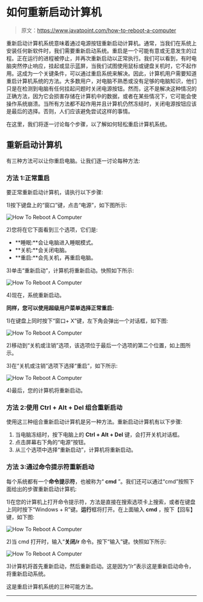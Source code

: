 # 如何重新启动计算机

> 原文：<https://www.javatpoint.com/how-to-reboot-a-computer>

重新启动计算机系统意味着通过电源按钮重新启动计算机。通常，当我们在系统上安装任何新软件时，我们需要重新启动系统。重启是一个可能有意或无意发生的过程。正在运行的进程被停止，并再次重新启动以正常执行。我们可以看到，有时电脑突然停止响应，挂起或显示蓝屏，当我们试图使用鼠标或键盘关机时，它不起作用。这成为一个关键条件，可以通过重启系统来解决。因此，计算机用户需要知道重启计算机系统的方法。大多数用户，对电脑不熟悉或没有足够的电脑知识，他们只是在检测到电脑有任何挂起问题时关闭电源按钮。然而，这不是解决这种情况的正确方法，因为它会损害存储在计算机中的数据，或者在某些情况下，它可能会使操作系统崩溃。当所有方法都不起作用并且计算机仍然冻结时，关闭电源按钮应该是最后的选择。否则，人们应该避免尝试这样的事情。

在这里，我们将逐一讨论每个步骤，以了解如何轻松重启计算机系统。

## 重新启动计算机

有三种方法可以让你重启电脑。让我们逐一讨论每种方法:

### 方法 1:正常重启

要正常重新启动计算机，请执行以下步骤:

1)按下键盘上的“窗口”键，点击“电源”，如下图所示:

![How To Reboot A Computer](img/fea1d347f056eaa1fd0d3ada521a817d.png)

2)您将在它下面看到三个选项，它们是:

*   **睡眠:**会让电脑进入睡眠模式。
*   **关机:**会关闭电脑。
*   **重启:**会先关机，再重启电脑。

3)单击“重新启动”，计算机将重新启动。快照如下所示:

![How To Reboot A Computer](img/1cfda45a9729d084d7afe69f33047345.png)

4)现在，系统重新启动。

**同样，您可以使用超级用户菜单选择正常重启:**

1)在键盘上同时按下“窗口+ X”键，左下角会弹出一个对话框，如下图:

![How To Reboot A Computer](img/ae39e8eead907f6d6e730e9ff28456bc.png)

2)移动到“关机或注销”选项，该选项位于最后一个选项的第二个位置，如上图所示。

3)在“关机或注销”选项下选择“重启”，如下所示:

![How To Reboot A Computer](img/2a434b0a588e2d4a305e84573b46ce3b.png)

4)最后，您的计算机将重新启动。

### 方法 2:使用 Ctrl + Alt + Del 组合重新启动

使用这三种组合重新启动计算机是另一种方法。重新启动计算机有以下步骤:

1.  当电脑冻结时，按下电脑上的 **Ctrl + Alt + Del** 键，会打开关机对话框。
2.  点击屏幕右下角的“电源”按钮。
3.  从三个选项中选择“重新启动”，计算机将重新启动。

### 方法 3:通过命令提示符重新启动

每个系统都有一个**命令提示符**，也被称为“ **cmd** ”。我们还可以通过“cmd”按照下面给出的步骤重新启动计算机:

1)在您的计算机上打开命令提示符，方法是直接在搜索选项卡上搜索，或者在键盘上同时按下“Windows + R”键。**运行**框将打开。在上面输入 **cmd** ，按下【回车】键，如下图:

![How To Reboot A Computer](img/8a7e074c28af0d660810d25f9e204478.png)

2)当 cmd 打开时，输入“**关闭/r** 命令。按下“输入”键。快照如下所示:

![How To Reboot A Computer](img/ac1880fb64161f905878f4b02de47535.png)

3)计算机将首先重新启动，然后重新启动。这是因为“/r”表示这是重新启动命令，将重新启动系统。

这是重启计算机系统的三种可能方法。

* * *